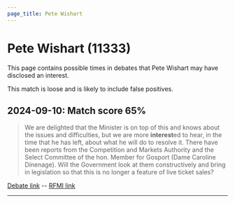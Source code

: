 ```yaml
---
page_title: Pete Wishart
---
```


# Pete Wishart  (11333)

This page contains possible times in debates that Pete Wishart may have disclosed an interest.

This match is loose and is likely to include false positives. 



## 2024-09-10: Match score 65%

>We are delighted that the Minister is on top of this and knows about the issues and difficulties, but we are more **interest**ed to hear, in the time that he has left, about what he will do to resolve it. There have been reports from the Competition and Markets Authority and the Select Committee of the hon. Member for Gosport (Dame Caroline Dinenage). Will the Government look at them constructively and bring in legislation so that this is no longer a feature of live ticket sales?

[Debate link](https://www.theyworkforyou.com/debates/?id=2024-09-10a.803.2)  --  [RFMI link](https://www.theyworkforyou.com/mp/11333/register)


---

